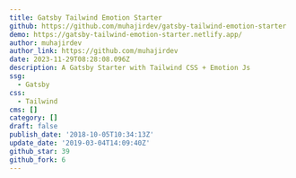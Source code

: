 ```yaml
---
title: Gatsby Tailwind Emotion Starter
github: https://github.com/muhajirdev/gatsby-tailwind-emotion-starter
demo: https://gatsby-tailwind-emotion-starter.netlify.app/
author: muhajirdev
author_link: https://github.com/muhajirdev
date: 2023-11-29T08:28:08.096Z
description: A Gatsby Starter with Tailwind CSS + Emotion Js
ssg:
  - Gatsby
css:
  - Tailwind
cms: []
category: []
draft: false
publish_date: '2018-10-05T10:34:13Z'
update_date: '2019-03-04T14:09:40Z'
github_star: 39
github_fork: 6
---
```

